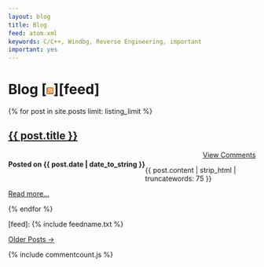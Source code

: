 ```yaml
---
layout: blog
title: Blog
feed: atom.xml
keywords: C/C++, Windbg, Reverse Engineering, important
important: yes
---
```


<style>
div.post
{
width: 55em;
}
</style>

Blog [![Feed icon](/files/css/feed-icon-14x14.png)][feed]
=====================

{% for post in site.posts limit: listing_limit %}
  <h2><a href="{{ post.url }}">{{ post.title }}</a></h2>
  <h4 style="float:left">
    Posted on {{ post.date | date_to_string }}
 
  </h4>
 <span style="float:right"><a class="comments" data-disqus-identifier="{{ post.disqus_id }}" href="{{ post.url }}#disqus_thread">View Comments</a></span>  

<div class="c">&nbsp;</div>
  <p>{{ post.content | strip_html | truncatewords: 75 }}</p>
  <p><a href="{{ post.url }}">Read more...</a></p>
{% endfor %}


[feed]: {% include feedname.txt %}



<p>
<a href="past.html">Older Posts &rarr;</a>
</p>

{% include commentcount.js %}
